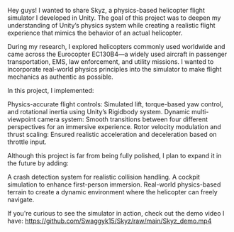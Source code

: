 Hey guys! I wanted to share Skyz, a physics-based helicopter flight simulator I developed in Unity. The goal of this project was to deepen my understanding of Unity’s physics system while creating a realistic flight experience that mimics the behavior of an actual helicopter.

During my research, I explored helicopters commonly used worldwide and came across the Eurocopter EC130B4—a widely used aircraft in passenger transportation, EMS, law enforcement, and utility missions. I wanted to incorporate real-world physics principles into the simulator to make flight mechanics as authentic as possible.

In this project, I implemented:

Physics-accurate flight controls: Simulated lift, torque-based yaw control, and rotational inertia using Unity’s Rigidbody system.
Dynamic multi-viewpoint camera system: Smooth transitions between four different perspectives for an immersive experience.
Rotor velocity modulation and thrust scaling: Ensured realistic acceleration and deceleration based on throttle input.

Although this project is far from being fully polished, I plan to expand it in the future by adding:

A crash detection system for realistic collision handling.
A cockpit simulation to enhance first-person immersion.
Real-world physics-based terrain to create a dynamic environment where the helicopter can freely navigate.

If you're curious to see the simulator in action, check out the demo video I have:
https://github.com/Swaggyk15/Skyz/raw/main/Skyz_demo.mp4
